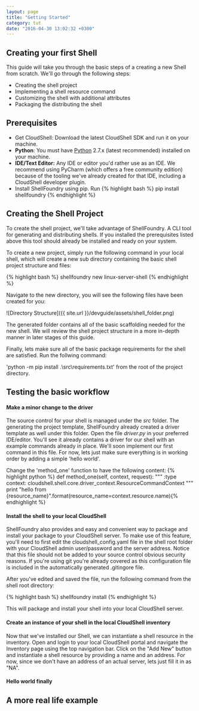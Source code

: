 ```yaml
---
layout: page
title: "Getting Started"
category: tut
date: "2016-04-30 13:02:32 +0300"
---
```

## Creating your first Shell

This guide will take you through the basic steps of a creating a new Shell from scratch. We'll go through the following steps:

* Creating the shell project
* Implementing a shell resource command
* Customizing the shell with additional attributes
* Packaging the distributing the shell

## Prerequisites
* Get CloudShell: Download the latest CloudShell SDK and run it on your machine.  
* **Python**: You must have [Python](https://www.python.org/downloads/) 2.7.x (latest recommended) installed on your machine.
* **IDE/Text Editor:** Any IDE or editor you'd rather use as an IDE. We recommend using PyCharm (which offers a free community edition) because of the tooling we've already created for that IDE, including a CloudShell developer plugin.
* Install ShellFoundry using pip. Run {% highlight bash %} pip install shellfoundry {% endhighlight %}

## Creating the Shell Project
To create the shell project, we'll take advantage of ShellFoundry. A CLI tool for generating and distributing shells. If you installed the prerequisites listed above this tool should already be installed and ready on your system.

To create a new project, simply run the following command in your local shell, which will create a new sub directory containing the basic shell project structure and files:

{% highlight bash %} shellfoundry new linux-server-shell {% endhighlight %}

Navigate to the new directory, you will see the following files have been created for you:

![Directory Structure]({{ site.url }}/devguide/assets/shell_folder.png)

The generated folder contains all of the basic scaffolding needed for the new shell. We will review the shell project structure in a more in-depth manner in later stages of this guide.

Finally, lets make sure all of the basic package requirements for the shell are satisfied. Run the follwing command:

'python -m pip install .\src\requirements.txt' from the root of the project directory.

## Testing the basic workflow

#### Make a minor change to the driver

The source control for your shell is managed under the _src_ folder. The generating the project template, ShellFoundry already created a driver template as well under this folder. Open the file _driver.py_ in your preferred IDE/editor. You'll see it already contains a driver for our shell with an example commands already in place. We'll soon implement our first command in this file. For now, lets just make sure everything is in working order by adding a simple 'hello world'.

Change the 'method_one' function to have the following content:
{% highlight python %}
def method_one(self, context, request):
    """
    :type context: cloudshell.shell.core.driver_context.ResourceCommandContext
    """
    print "hello from {resource_name}".format(resource_name=context.resource.name){% endhighlight %}

#### Install the shell to your local CloudShell

ShellFoundry also provides and easy and convenient way to package and install your package to your CloudShell server. To make use of this feature, you'll need to first edit the cloudshell_config.yaml file in the shell root folder with your CloudShell admin user/password and the server address.
Notice that this file should not be added to your source control obvious security reasons. If you're using git you're already covered as this configuration file is included in the automatically generated .gitingore file.

After you've edited and saved the file, run the following command from the shell root directory:

{% highlight bash %} shellfoundry install {% endhighlight %}

This will package and install your shell into your local CloudShell server.

#### Create an instance of your shell in the local CloudShell inventory

Now that we've installed our Shell, we can instantiate a shell resource in the inventory.
Open and login to your local CloudShell portal and navigate the Inventory page using the top navigation bar.
Click on the "Add New" button and instantiate a shell resource by providing a name and an address. For now, since we don't have an address of an actual server, lets just fill it in as "NA".

#### Hello world finally




## A more real life example
